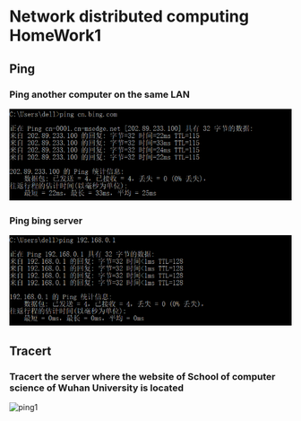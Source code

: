 # Network distributed computing HomeWork1
## Ping
### Ping another computer on the same LAN
![ping1](https://github.com/xjywhu/WLFBSHomeWork1/blob/master/ping1.png)
### Ping bing server
![ping1](https://github.com/xjywhu/WLFBSHomeWork1/blob/master/ping2.png)
## Tracert
### Tracert the server where the website of School of computer science of Wuhan University is located
![ping1](https://github.com/xjywhu/WLFBSHomeWork1/blob/master/tracert)